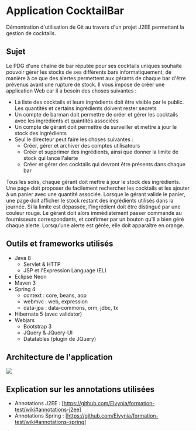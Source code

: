 # Application CocktailBar
Démontration d'utilisation de Git au travers d'un projet J2EE permettant la gestion de cocktails.

## Sujet
Le PDG d'une chaîne de bar réputée pour ses cocktails uniques souhaite pouvoir gérer les stocks de ses différents bars informatiquement, de manière à ce que des alertes permettent aux gérants de chaque bar d'être prévenus avant une rupture de stock. Il vous impose de créer une application Web car il a besoin des choses suivantes :
- La liste des cocktails et leurs ingrédients doit être visible par le public. Les quantités et certains ingrédients doivent rester secrets
- Un compte de barman doit permettre de créer et gérer les cocktails avec les ingrédients et quantités associées
- Un compte de gérant doit permettre de surveiller et mettre à jour le stock des ingrédients
- Seul le directeur peut faire les choses suivantes :
  - Créer, gérer et archiver des comptes utilisateurs
  - Créer et supprimer des ingrédients, ainsi que donner la limite de stock qui lance l'alerte
  - Créer et gérer des cocktails qui devront être présents dans chaque bar

Tous les soirs, chaque gérant doit mettre à jour le stock des ingrédients. Une page doit proposer de facilement rechercher les cocktails et les ajouter à un panier avec une quantité associée. Lorsque le gérant valide le panier, une page doit afficher le stock restant des ingrédients utilisés dans la journée. Si la limite est dépassée, l'ingrédient doit être distingué par une couleur rouge. Le gérant doit alors immédiatement passer commande au fournisseurs correspondants, et confirmer par un bouton qu'il a bien géré chaque alerte. Lorsqu'une alerte est gérée, elle doit apparaître en orange.


## Outils et frameworks utilisés
- Java 8
  - Servlet & HTTP
  - JSP et l'Expression Language (EL)
- Eclipse Neon
- Maven 3
- Spring 4
  - context : core, beans, aop
  - webmvc : web, expression
  - data-jpa : data-commons, orm, jdbc, tx
- Hibernate 5 (avec validator)
- Webjars
  - Bootstrap 3
  - JQuery & JQuery-UI
  - Datatables (plugin de JQuery)

## Architecture de l'application
<img src="https://docs.google.com/drawings/d/1UbdNEGL67yeau8a8nxw76QSDRa_D8l9ryGS1ctQoxy4/pub?w=784&h=394">

## Explication sur les annotations utilisées
- Annotations J2EE : [https://github.com/Elvynia/formation-test/wiki#annotations-j2ee]
- Annotations Spring : [https://github.com/Elvynia/formation-test/wiki#annotations-spring]
